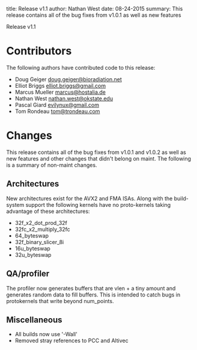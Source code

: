 title: Release v1.1
author: Nathan West
date: 08-24-2015
summary: This release contains all of the bug fixes from v1.0.1 as well as new features

Release v1.1

Contributors
============

The following authors have contributed code to this release:

 * Doug Geiger <doug.geiger@bioradiation.net>
 * Elliot Briggs <elliot.briggs@gmail.com>
 * Marcus Mueller <marcus@hostalia.de>
 * Nathan West <nathan.west@okstate.edu>
 * Pascal Giard <evilynux@gmail.com>
 * Tom Rondeau <tom@trondeau.com>

Changes
=======

This release contains all of the bug fixes from v1.0.1
and v1.0.2 as well as new features and other changes that
didn't belong on maint. The following is a summary of
non-maint changes.

Architectures
-------------

New architectures exist for the AVX2 and FMA ISAs. Along
with the build-system support the following kernels have
no proto-kernels taking advantage of these architectures:

 * 32f_x2_dot_prod_32f
 * 32fc_x2_multiply_32fc
 * 64_byteswap
 * 32f_binary_slicer_8i
 * 16u_byteswap
 * 32u_byteswap

QA/profiler
-----------

The profiler now generates buffers that are vlen + a tiny
amount and generates random data to fill buffers. This is
intended to catch bugs in protokernels that write beyond
num_points.

Miscellaneous
-------------

 * All builds now use '-Wall'
 * Removed stray references to PCC and Altivec

